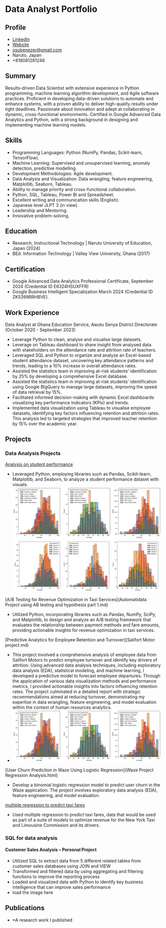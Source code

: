 # Data Analyst Portfolio

## Profile
- [LinkedIn ](https://www.linkedin.com/in/ebenezer-osuyah-30891a50)
- [Website](https://osuyah.github.io/data_analysis_portfolio/)
- osubenezer@gmail.com
- Naruto, Japan
- +818081281248

## Summary
Results-driven Data Scientist with extensive experience in Python programming, machine learning algorithm development, and Agile software practices. Proficient in developing data-driven solutions to automate and enhance systems, with a proven ability to deliver high-quality results under tight deadlines. Passionate about innovation and adept at collaborating in dynamic, cross-functional environments. Certified in Google Advanced Data Analytics and Python, with a strong background in designing and implementing machine learning models.

## Skills
- Programming Languages: Python (NumPy, Pandas, Scikit-learn, TensorFlow).
- Machine Learning: Supervised and unsupervised learning, anomaly detection, predictive modelling.
- Development Methodologies: Agile development.
- Data Analysis and Visualization: Data wrangling, feature engineering, Matplotlib, Seaborn, Tableau.
-	Ability to manage priority and cross-functional collaboration.
-	Python, SQL, Tableau, Power BI and Spreadsheet.
-	Excellent writing and communication skills (English).
- Japanese level JLPT 3 (in view).
- Leadership and Mentoring.
- Innovative problem-solving.
 
## Education
- Research, Instructional Technology | Naruto University of Education, Japan (2024)
- BEd. Information Technology | Valley View University, Ghana (2017)

## Certification
- Google Advanced Data Analytics Professional Certificate, September 2024 (Credential ID E6324HSUXFFR)
- Google Business Intelligent Specialization March 2024 (Credential ID ZK5399RRHBVE).

## Work Experience
Data Analyst  at Ghana Education Service, Awutu Senya District Directorate (October 2020 - September 2023)
- Leverage Python to clean, analyse and visualise large datasets.
- Leverage on Tableau dashboard to share insight from analysed data with stakeholders on the attendance rate and attrition rate of teachers.
- Leveraged SQL and Python to organize and analyze an Excel-based student attendance dataset, uncovering key attendance patterns and trends, leading to a 10% increase in overall attendance rates.
- Assisted the statistics team in improving at-risk students’ identification by 25% by developing a comprehensive Excel database.
- Assisted the statistics team in improving at-risk students’ identification using Google BIgQuery to manage large datasets, improving the speed of data retrieval by 15%.
- Facilitated informed decision-making with dynamic Excel dashboards visualizing key performance indicators (KPIs) and trends.
- Implemented data visualization using Tableau to visualise employee datasets, identifying key factors influencing retention and attrition rates. This analysis led to targeted strategies that improved teacher retention by 15% over the academic year.


## Projects
### Data Analysis Projects
[Analysis on student performance](https://www.kaggle.com/code/osuyah/student-performance-analysis)
- Leveraged Python, employing libraries such as Pandas, Scikit-learn, Matplotlib, and Seaborn, to analyze a student performance dataset with visuals.
![Results](/asset/results.png)
![Results](/asset/results2.png)

[A/B Testing for Revenue Optimization in Taxi Services](Automatidata Project using AB testing and hypothesis part 1.md)
- Utilized Python, incorporating libraries such as Pandas, NumPy, SciPy, and Matplotlib, to design and analyze an A/B testing framework that evaluates the relationship between payment methods and fare amounts, providing actionable insights for revenue optimization in taxi services.

[Predictive Analytics for Employee Retention and Turnover](Salifort Motor project.md)
- This project involved a comprehensive analysis of employee data from Salifort Motors to predict employee turnover and identify key drivers of attrition. Using advanced data analysis techniques, including exploratory data analysis (EDA), statistical modeling, and machine learning, I developed a predictive model to forecast employee departures. Through the application of various data visualization methods and performance metrics, I provided actionable insights into factors influencing retention rates. The project culminated in a detailed report with strategic recommendations aimed at reducing turnover, demonstrating my expertise in data wrangling, feature engineering, and model evaluation within the context of human resources analytics.
- ![Results](/asset/results.png)

[User Churn Prediction in Waze Using Logistic Regression](Waze Project  Regression Analysis.html)
- Develop a binomial logistic regression model to predict user churn in the Waze application. The project involves exploratory data analysis (EDA), feature engineering, and model evaluation.

[multiple regression to predict taxi fares](https://github.com/osuyah/data_analysis_portfolio/blob/main/Exemplar_Evaluate%20simple%20linear%20regression.ipynb)
- Used multiple regression to predict taxi fares, data that would be used as part of a suite of models to optimize revenue for the New York Taxi and Limousine Commission and its drivers.

### SQL for data analysis
#### Customer Sales Analysis – Personal Project 
-	Utilized SQL to extract data from 5 different related tables from customer sales databases using JOIN and VIEW
- Transformed and filtered data by using aggregating and filtering functions to improve the reporting process
- Loaded and visualized data with Python to identify key business intelligence that can improve sales performance
- load the image here

## Publications
- *A research work I published



